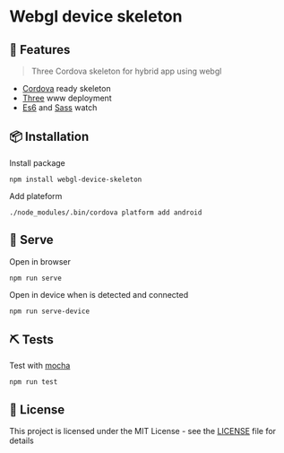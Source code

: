 #  Webgl device skeleton
## 🎉 Features
>  Three Cordova skeleton for hybrid app using webgl 
* [Cordova](https://www.npmjs.com/package/cordova) ready skeleton
* [Three](https://www.npmjs.com/package/three) www deployment
* [Es6](https://www.npmjs.com/package/babel-cli) and [Sass](https://www.npmjs.com/package/node-sass) watch

## 📦 Installation
Install package
```
npm install webgl-device-skeleton
```
Add plateform
```
./node_modules/.bin/cordova platform add android
```
## 🚀 Serve
Open in browser
```
npm run serve
```
Open in device when is detected and connected
```
npm run serve-device
```
## ⛏ Tests
Test with [mocha](https://www.npmjs.com/package/mocha)
```
npm run test
```
## 🎫 License
This project is licensed under the MIT License - see the [LICENSE](LICENSE) file for details